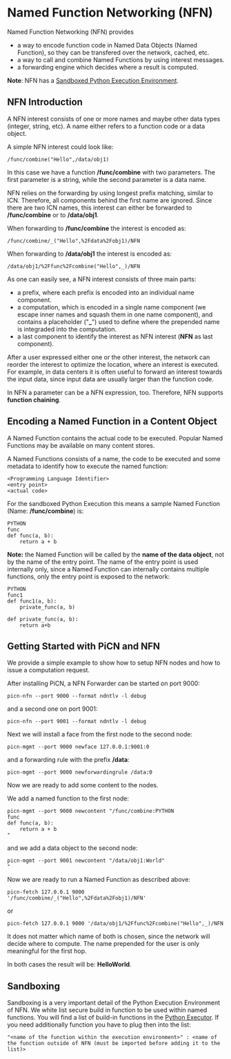 # Named Function Networking (NFN)
Named Function Networking (NFN) provides 
* a way to encode function code in Named Data Objects (Named Function), so they can be transfered over the network, cached, etc.
* a way to call and combine Named Functions by using interest messages.
* a forwarding engine which decides where a result is computed. 

**Note**: NFN has a [Sandboxed Python Execution Environment](nfn.md#sandboxing).

## NFN Introduction
A NFN interest consists of one or more names and maybe other data types (integer, string, etc). 
A name either refers to a function code or a data object.  

A simple NFN interest could look like:

```console
/func/combine("Hello",/data/obj1)
```

In this case we have a function **/func/combine** with two parameters.
The first parameter is a string, while the second parameter is a data name. 

NFN relies on the forwarding by using longest prefix matching, similar to ICN. 
Therefore, all components behind the first name are ignored.
Since there are two ICN names, this interest can either be forwarded to **/func/combine**
or to **/data/obj1**.

When forwarding to **/func/combine** the interest is encoded as:

```console
/func/combine/_("Hello",%2Fdata%2Fobj1)/NFN
```

When forwarding to **/data/obj1** the interest is encoded as:

```console
/data/obj1/%2Ffunc%2Fcombine("Hello",_)/NFN
```
As one can easily see, a NFN interest consists of three main parts: 
* a prefix, where each prefix is encoded into an individual name component.
* a computation, which is encoded in a single name component (we escape inner names and squash them in one name component), and contains a placeholder ("**_**") used to define where the prepended name is integraded into the computation.
* a last component to identify the interest as NFN interest (**NFN** as last component).

After a user expressed either one or the other interest, the network can reorder the interest to optimize the location, where an interest is executed. 
For example, in data centers it is often useful to forward an interest towards the input data, since input data are usually larger than the function code.

In NFN a parameter can be a NFN expression, too. Therefore, NFN supports **function chaining**.

## Encoding a Named Function in a Content Object

A Named Function contains the actual code to be executed. Popular Named Functions may be available on many content stores.

A Named Functions consists of a name, the code to be executed and some metadata to identify how to execute the named function:
```console
<Programming Language Identifier>
<entry point>
<actual code>
```

For the sandboxed Python Execution this means a sample Named Function (Name: **/func/combine**) is: 
```console
PYTHON
func
def func(a, b):
    return a + b
```
**Note:** the Named Function will be called by the **name of the data object**, not by the name of the entry point. 
The name of the entry point is used internally only, since a Named Function can internally contains multiple functions, only the entry point is exposed to the network:
```console
PYTHON
func1
def func1(a, b):
    private_func(a, b)
    
def private_func(a, b):
    return a+b
```


## Getting Started with PiCN and NFN

We provide a simple example to show how to setup NFN nodes and how to issue a computation request. 

After installing PiCN, a NFN Forwarder can be started on port 9000: 
```console
picn-nfn --port 9000 --format ndntlv -l debug
``` 
and a second one on port 9001:
```console
picn-nfn --port 9001 --format ndntlv -l debug
``` 

Next we will install a face from the first node to the second node:
```console
picn-mgmt --port 9000 newface 127.0.0.1:9001:0
``` 
and a forwarding rule with the prefix **/data**:
```console
picn-mgmt --port 9000 newforwardingrule /data:0
``` 

Now we are ready to add some content to the nodes. 

We add a named function to the first node:
```console
picn-mgmt --port 9000 newcontent "/func/combine:PYTHON
func
def func(a, b):
    return a + b
"
```
and we add a data object to the second node:

```console
picn-mgmt --port 9001 newcontent "/data/obj1:World"
"
```

Now we are ready to run a Named Function as described above:
```console
picn-fetch 127.0.0.1 9000 '/func/combine/_("Hello",%2Fdata%2Fobj1)/NFN'
``` 
or 
```console
picn-fetch 127.0.0.1 9000 '/data/obj1/%2Ffunc%2Fcombine("Hello",_)/NFN
``` 
It does not matter which name of both is chosen, since the network will decide where to compute. 
The name prepended for the user is only meaningful for the first hop. 

In both cases the result will be: **HelloWorld**. 

## Sandboxing

Sandboxing is a very important detail of the Python Execution Environment of NFN. 
We white list secure build in function to be used within named functions.
You will find a list of build-in functions in the [Python Executor](../PiCN/Layers/NFNLayer/NFNExecutor/NFNPythonExecutor.py).
If you need additionally function you have to plug then into the list:

```console
"<name of the function within the execution environment>" : <name of the function outside of NFN (must be imported before adding it to the list)>
```

